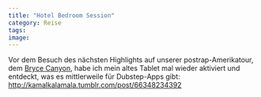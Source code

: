 ```yaml
---
title: "Hotel Bedroom Session"
category: Reise
tags: 
image: 
---
```


Vor dem Besuch des nächsten Highlights auf unserer postrap-Amerikatour, dem [Bryce Canyon](http://kamalkalamala.tumblr.com/post/66348234392), habe ich mein altes Tablet mal wieder aktiviert und entdeckt, was es mittlerweile für Dubstep-Apps gibt:  
<http://kamalkalamala.tumblr.com/post/66348234392>